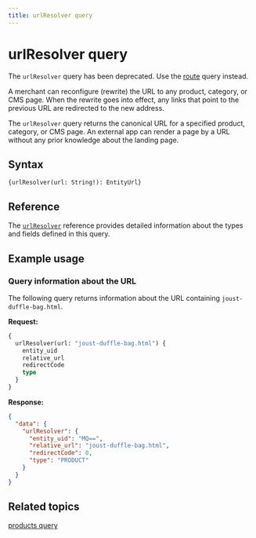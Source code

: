 ```yaml
---
title: urlResolver query
---
```


# urlResolver query

<InlineAlert variant="warning" slots="text" />

The `urlResolver` query has been deprecated. Use the [route](route.md) query instead.

A merchant can reconfigure (rewrite) the URL to any product, category, or CMS page. When the rewrite goes into effect, any links that point to the previous URL are redirected to the new address.

The `urlResolver` query returns the canonical URL for a specified product, category, or CMS page. An external app can render a page by a URL without any prior knowledge about the landing page.

## Syntax

`{urlResolver(url: String!): EntityUrl}`

## Reference

The [`urlResolver`](https://developer.adobe.com/commerce/webapi/graphql-api/index.html#query-urlResolver) reference provides detailed information about the types and fields defined in this query.

## Example usage

### Query information about the URL

The following query returns information about the URL containing `joust-duffle-bag.html`.

**Request:**

```graphql
{
  urlResolver(url: "joust-duffle-bag.html") {
    entity_uid
    relative_url
    redirectCode
    type
  }
}
```

**Response:**

```json
{
  "data": {
    "urlResolver": {
      "entity_uid": "MQ==",
      "relative_url": "joust-duffle-bag.html",
      "redirectCode": 0,
      "type": "PRODUCT"
    }
  }
}
```

## Related topics

[products query](products.md)
